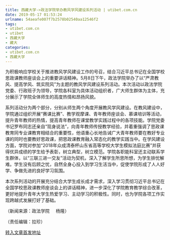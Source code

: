 ```yaml
---
title: 西藏大学->政法学院举办教风学风建设系列活动 | utibet.com.cn
date: 2019-05-17 01:53:24
urlname: 54aeafe007f7b2578b02540aa12546f2
tags: 
- utibet.com.cn
- utibet
- 西藏大学
- 藏大
categories:
- utibet.com.cn
- 西藏大学
---
```



为积极响应学校关于推进教风学风建设工作的号召，结合习近平总书记在全国学校思政课教师座谈会上的重要讲话精神。5月8日下午，政法学院举办了以“严肃教风、提高学风、筑实院风”为主题的教风学风建设系列活动。本次活动以政法学院党委、行政班子为领导，学院各科室为具体活动组织者，广大师生群体为主体，充分展示了学院全体师生的高度热情和昂扬风貌。

系列活动分为两个部分，分别从师生两个角度开展教风学风建设。在教风建设中，学院通过组织开展“赛课比赛”、教学观摩课、青年教师座谈会、慕课培训等活动，提升青年教师的热情，提高青年教师在课堂教学实践过程中的各项技能。学院党委书记罗布同志还亲自“现身说法”，向青年教师传授教学经验，并着重强调了思政课教育同专业课教育相结合的重要性，他语重心长地告诫广大青年教师要在教好专业课的同时也要教好思政课，把思政课教育融入常态化的教学实践当中。在学风建设方面，学院对参加“2018年众成清泰杯山东省高等学校大学生模拟法庭比赛”并获得优异成绩的学生给予表彰，树立典型，树立模范。学院各职能科室还主动联系学生群体，以“三联三进一交友”活动为契机，深入了解学生所思所想，为学生排忧解难。学生没有后顾之忧，自然全身心投入到学习生活当中，促使学院形成了人人好学、争做先进的良好学习氛围。

本次系列活动的开展充分结合大学生成长成才需求，深入学习贯彻习近平总书记在全国学校思政课教师座谈会上的讲话精神，进一步深化了学院教育教学综合改革，更好地提升青年大学生热爱学习、主动学习的积极性。同时，也为学院各项工作实现跨越式发展打好了基础。

（新闻来源：政法学院     杨隆）

（责任编辑：拉珍）





[转入文章首发地址](http://www.utibet.edu.cn/news/article_3_5_14943.html)